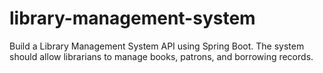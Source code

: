 # library-management-system
Build a Library Management System API using Spring Boot. The system should allow librarians to manage books, patrons, and borrowing records.
